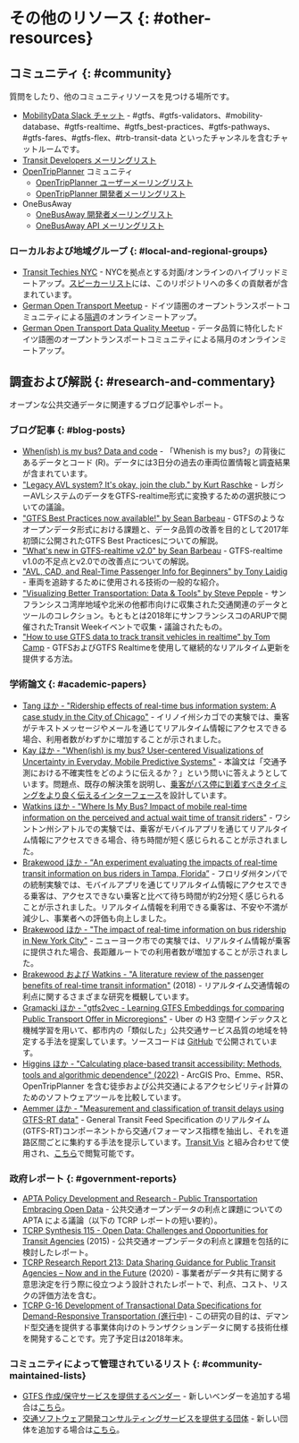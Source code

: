 # その他のリソース {: #other-resources}

## コミュニティ {: #community}


質問をしたり、他のコミュニティリソースを見つける場所です。

- [MobilityData Slack チャット](https://share.mobilitydata.org/slack) - #gtfs、#gtfs-validators、#mobility-database、#gtfs-realtime、#gtfs_best-practices、#gtfs-pathways、#gtfs-fares、#gtfs-flex、#trb-transit-data といったチャンネルを含むチャットルームです。
- [Transit Developers メーリングリスト](https://groups.google.com/forum/#!forum/transit-developers)
- [OpenTripPlanner](https://github.com/opentripplanner/OpenTripPlanner) コミュニティ
    - [OpenTripPlanner ユーザーメーリングリスト](https://groups.google.com/forum/#!forum/opentripplanner-users)
    - [OpenTripPlanner 開発者メーリングリスト](https://groups.google.com/forum/#!forum/opentripplanner-dev)
- OneBusAway
    - [OneBusAway 開発者メーリングリスト](http://groups.google.com/group/onebusaway-developers)
    - [OneBusAway API メーリングリスト](http://groups.google.com/group/onebusaway-api)

### ローカルおよび地域グループ {: #local-and-regional-groups}

- [Transit Techies NYC](https://transittechies.nyc/) - NYCを拠点とする対面/オンラインのハイブリッドミートアップ。[スピーカーリスト](https://transittechies.nyc/past)には、このリポジトリへの多くの貢献者が含まれています。
- [German Open Transport Meetup](https://github.com/transportkollektiv/meetup/wiki) - ドイツ語圏のオープントランスポートコミュニティによる[隔週](https://hackmd.okfn.de/opentransportmeetup#)のオンラインミートアップ。
- [German Open Transport Data Quality Meetup](https://github.com/transportkollektiv/meetup/wiki) - データ品質に特化したドイツ語圏のオープントランスポートコミュニティによる隔月のオンラインミートアップ。

## 調査および解説 {: #research-and-commentary}


オープンな公共交通データに関連するブログ記事やレポート。

### ブログ記事 {: #blog-posts}


- [When(ish) is my bus? Data and code](https://github.com/mjskay/when-ish-is-my-bus) - 「Whenish is my bus?」の背後にあるデータとコード (R)。データには3日分の過去の車両位置情報と調査結果が含まれています。
- ["Legacy AVL system? It's okay, join the club." by Kurt Raschke](https://kurtraschke.com/2015/01/legacy-avl-export) - レガシーAVLシステムのデータをGTFS-realtime形式に変換するための選択肢についての議論。
- ["GTFS Best Practices now available!" by Sean Barbeau](https://medium.com/@sjbarbeau/gtfs-best-practices-now-available-88ac67194233) - GTFSのようなオープンデータ形式における課題と、データ品質の改善を目的として2017年初頭に公開されたGTFS Best Practicesについての解説。
- ["What's new in GTFS-realtime v2.0" by Sean Barbeau](https://medium.com/@sjbarbeau/whats-new-in-gtfs-realtime-v2-0-cd45e6a861e9) - GTFS-realtime v1.0の不足点とv2.0での改善点についての解説。
- ["AVL, CAD, and Real-Time Passenger Info for Beginners" by Tony Laidig](http://transitdata.net/avl-cad-and-real-time-passenger-info-for-beginners/) - 車両を追跡するために使用される技術の一般的な紹介。
- ["Visualizing Better Transportation: Data & Tools" by Steve Pepple](https://medium.com/@stevepepple/visualizing-better-transportation-data-tools-e48b8317a21c) - サンフランシスコ湾岸地域や北米の他都市向けに収集された交通関連のデータとツールのコレクション。もともとは2018年にサンフランシスコのARUPで開催されたTransit Weekイベントで収集・議論されたもの。
- ["How to use GTFS data to track transit vehicles in realtime" by Tom Camp](https://www.ably.io/blog/gtfs-data-track-transit-vehicles-realtime) - GTFSおよびGTFS Realtimeを使用して継続的なリアルタイム更新を提供する方法。

### 学術論文 {: #academic-papers}


- [Tang ほか - "Ridership effects of real-time bus information system: A case study in the City of Chicago"](https://www.sciencedirect.com/science/article/pii/S0968090X12000022) - イリノイ州シカゴでの実験では、乗客がテキストメッセージやメールを通じてリアルタイム情報にアクセスできる場合、利用者数がわずかに増加することが示されました。
- [Kay ほか - "When(ish) is my bus? User-centered Visualizations of Uncertainty in Everyday, Mobile Predictive Systems"](https://www.mjskay.com/papers/chi_2016_uncertain_bus.pdf) - 本論文は「交通予測における不確実性をどのように伝えるか？」という問いに答えようとしています。問題点、既存の解決策を説明し、[乗客がバス停に到着すべきタイミングをより良く伝えるインターフェース](https://github.com/mjskay/when-ish-is-my-bus/blob/master/quantile-dotplots.md#quantile-dotplots)を設計しています。
- [Watkins ほか - "Where Is My Bus? Impact of mobile real-time information on the perceived and actual wait time of transit riders"](https://www.sciencedirect.com/science/article/pii/S0965856411001030) - ワシントン州シアトルでの実験では、乗客がモバイルアプリを通じてリアルタイム情報にアクセスできる場合、待ち時間が短く感じられることが示されました。
- [Brakewood ほか - “An experiment evaluating the impacts of real-time transit information on bus riders in Tampa, Florida”](https://www.sciencedirect.com/science/article/pii/S0965856414002146) - フロリダ州タンパでの統制実験では、モバイルアプリを通じてリアルタイム情報にアクセスできる乗客は、アクセスできない乗客と比べて待ち時間が約2分短く感じられることが示されました。リアルタイム情報を利用できる乗客は、不安や不満が減少し、事業者への評価も向上しました。
- [Brakewood ほか - "The impact of real-time information on bus ridership in New York City"](https://www.sciencedirect.com/science/article/pii/S0968090X15000297) - ニューヨーク市での実験では、リアルタイム情報が乗客に提供された場合、長距離ルートでの利用者数が増加することが示されました。
- [Brakewood および Watkins - "A literature review of the passenger benefits of real-time transit information"](https://www.tandfonline.com/doi/full/10.1080/01441647.2018.1472147?scroll=top&needAccess=true) (2018) - リアルタイム交通情報の利点に関するさまざまな研究を概観しています。
- [Gramacki ほか - "gtfs2vec - Learning GTFS Embeddings for comparing Public Transport Offer in Microregions"](2021) - Uber の H3 空間インデックスと機械学習を用いて、都市内の「類似した」公共交通サービス品質の地域を特定する手法を提案しています。ソースコードは [GitHub](https://github.com/pwr-inf/gtfs2vec) で公開されています。
- [Higgins ほか - "Calculating place-based transit accessibility: Methods, tools and algorithmic dependence" (2022)](https://doi.org/10.5198/jtlu.2022.2012) - ArcGIS Pro、Emme、R5R、OpenTripPlanner を含む徒歩および公共交通によるアクセシビリティ計算のためのソフトウェアツールを比較しています。
- [Aemmer ほか - "Measurement and classification of transit delays using GTFS-RT data"](https://link.springer.com/article/10.1007/s12469-022-00291-7) - General Transit Feed Specification のリアルタイム(GTFS-RT)コンポーネントから交通パフォーマンス指標を抽出し、それを道路区間ごとに集約する手法を提示しています。[Transit Vis](https://github.com/zackAemmer/transit_vis) と組み合わせて使用され、[こちら](https://www.transitvis.com/)で閲覧可能です。

### 政府レポート {: #government-reports}

- [APTA Policy Development and Research - Public Transportation Embracing Open Data](http://www.apta.com/resources/reportsandpublications/Documents/APTA-Embracing-Open-Data.pdf) - 公共交通オープンデータの利点と課題についての APTA による議論（以下の TCRP レポートの短い要約）。
- [TCRP Synthesis 115 - Open Data: Challenges and Opportunities for Transit Agencies](http://onlinepubs.trb.org/Onlinepubs/tcrp/tcrp_syn_115.pdf) (2015) - 公共交通オープンデータの利点と課題を包括的に検討したレポート。
- [TCRP Research Report 213: Data Sharing Guidance for Public Transit Agencies – Now and in the Future](http://www.trb.org/Main/Blurbs/180188.aspx) (2020) - 事業者がデータ共有に関する意思決定を行う際に役立つよう設計されたレポートで、利点、コスト、リスクの評価方法を含む。
- [TCRP G-16 Development of Transactional Data Specifications for Demand-Responsive Transportation (進行中)](http://apps.trb.org/cmsfeed/TRBNetProjectDisplay.asp?ProjectID=4120) - この研究の目的は、デマンド型交通を提供する事業体向けのトランザクションデータに関する技術仕様を開発することです。完了予定日は2018年末。

### コミュニティによって管理されているリスト {: #community-maintained-lists}

- [GTFS 作成/保守サービスを提供するベンダー](https://docs.google.com/spreadsheets/u/1/d/1Gc9mu4BIYC8ORpv2IbbVnT3q8VQ3xkeY7Hz068vT_GQ/pubhtml) - 新しいベンダーを追加する場合は[こちら](http://goo.gl/forms/YDbPSPmufS)。
- [交通ソフトウェア開発コンサルティングサービスを提供する団体](https://docs.google.com/spreadsheets/u/1/d/1n44CNMCK1vt1nyrsdYz-KD_hYxUMNIm6Me69M6ROBIg/pubhtml) - 新しい団体を追加する場合は[こちら](http://goo.gl/forms/cc6kcVERuP)。

